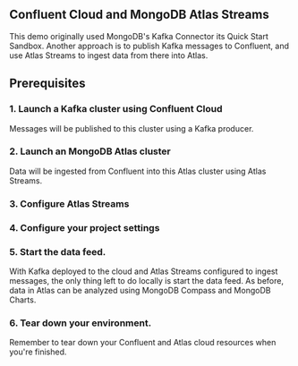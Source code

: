 ## Confluent Cloud and MongoDB Atlas Streams

This demo originally used MongoDB's Kafka Connector its Quick Start Sandbox. Another approach is to publish Kafka messages to Confluent, and use Atlas Streams to ingest data from there into Atlas. 

## Prerequisites

### 1. Launch a Kafka cluster using Confluent Cloud

Messages will be published to this cluster using a Kafka producer.

### 2. Launch an MongoDB Atlas cluster

Data will be ingested from Confluent into this Atlas cluster using Atlas Streams.

### 3. Configure Atlas Streams

### 4. Configure your project settings

### 5. Start the data feed.

With Kafka deployed to the cloud and Atlas Streams configured to ingest messages, the only thing left to do locally is start the data feed. As before, data in Atlas can be analyzed using MongoDB Compass and MongoDB Charts. 

### 6. Tear down your environment. 

Remember to tear down your Confluent and Atlas cloud resources when you're finished.


